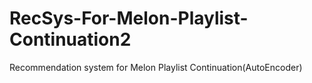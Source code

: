 # RecSys-For-Melon-Playlist-Continuation2
Recommendation system for Melon Playlist Continuation(AutoEncoder)
